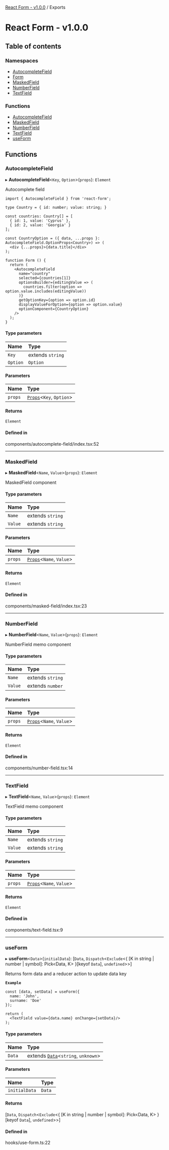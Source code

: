 [React Form - v1.0.0](README.md) / Exports

# React Form - v1.0.0

## Table of contents

### Namespaces

- [AutocompleteField](modules/AutocompleteField.md)
- [Form](modules/Form.md)
- [MaskedField](modules/MaskedField.md)
- [NumberField](modules/NumberField.md)
- [TextField](modules/TextField.md)

### Functions

- [AutocompleteField](modules.md#autocompletefield)
- [MaskedField](modules.md#maskedfield)
- [NumberField](modules.md#numberfield)
- [TextField](modules.md#textfield)
- [useForm](modules.md#useform)

## Functions

### AutocompleteField

▸ **AutocompleteField**<`Key`, `Option`\>(`props`): `Element`

Autocomplete field

```
import { AutocompleteField } from 'react-form';

type Country = { id: number; value: string; }

const countries: Country[] = [
  { id: 1, value: 'Cyprus' },
  { id: 2, value: 'Georgia' }
];

const CountryOption = ({ data, ...props }: AutocompleteField.OptionProps<Country>) => (
  <div {...props}>{data.title}</div>
);

function Form () {
  return (
    <AutocompleteField
      name="country"
      selected={countries[1]}
      optionsBuilder={editingValue => (
        countries.filter(option => option.value.includes(editingValue))
      )}
      getOptionKey={option => option.id}
      displayValueForOption={option => option.value}
      optionComponent={CountryOption}
    />
  );
}
```

#### Type parameters

| Name | Type |
| :------ | :------ |
| `Key` | extends `string` |
| `Option` | `Option` |

#### Parameters

| Name | Type |
| :------ | :------ |
| `props` | [`Props`](interfaces/AutocompleteField.Props.md)<`Key`, `Option`\> |

#### Returns

`Element`

#### Defined in

components/autocomplete-field/index.tsx:52

___

### MaskedField

▸ **MaskedField**<`Name`, `Value`\>(`props`): `Element`

MaskedField component

#### Type parameters

| Name | Type |
| :------ | :------ |
| `Name` | extends `string` |
| `Value` | extends `string` |

#### Parameters

| Name | Type |
| :------ | :------ |
| `props` | [`Props`](interfaces/MaskedField.Props.md)<`Name`, `Value`\> |

#### Returns

`Element`

#### Defined in

components/masked-field/index.tsx:23

___

### NumberField

▸ **NumberField**<`Name`, `Value`\>(`props`): `Element`

NumberField memo component

#### Type parameters

| Name | Type |
| :------ | :------ |
| `Name` | extends `string` |
| `Value` | extends `number` |

#### Parameters

| Name | Type |
| :------ | :------ |
| `props` | [`Props`](interfaces/NumberField.Props.md)<`Name`, `Value`\> |

#### Returns

`Element`

#### Defined in

components/number-field.tsx:14

___

### TextField

▸ **TextField**<`Name`, `Value`\>(`props`): `Element`

TextField memo component

#### Type parameters

| Name | Type |
| :------ | :------ |
| `Name` | extends `string` |
| `Value` | extends `string` |

#### Parameters

| Name | Type |
| :------ | :------ |
| `props` | [`Props`](interfaces/TextField.Props.md)<`Name`, `Value`\> |

#### Returns

`Element`

#### Defined in

components/text-field.tsx:9

___

### useForm

▸ **useForm**<`Data`\>(`initialData`): [`Data`, `Dispatch`<`Exclude`<{ [K in string \| number \| symbol]: Pick<Data, K\> }[keyof `Data`], `undefined`\>\>]

Returns form data and a reducer action to update data key

**`Example`**

```
const [data, setData] = useForm({
  name: 'John',
  surname: 'Doe'
});

return (
  <TextField value={data.name} onChange={setData}/>
);
```

#### Type parameters

| Name | Type |
| :------ | :------ |
| `Data` | extends [`Data`](modules/Form.md#data)<`string`, `unknown`\> |

#### Parameters

| Name | Type |
| :------ | :------ |
| `initialData` | `Data` |

#### Returns

[`Data`, `Dispatch`<`Exclude`<{ [K in string \| number \| symbol]: Pick<Data, K\> }[keyof `Data`], `undefined`\>\>]

#### Defined in

hooks/use-form.ts:22
